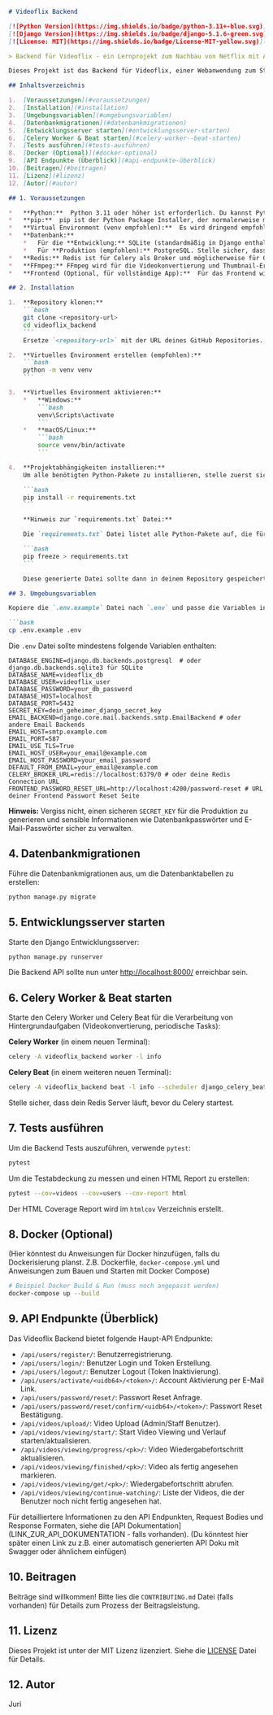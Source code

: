```markdown
# Videoflix Backend

[![Python Version](https://img.shields.io/badge/python-3.11+-blue.svg)](https://www.python.org/downloads/)
[![Django Version](https://img.shields.io/badge/django-5.1.6-green.svg)](https://www.djangoproject.com/)
[![License: MIT](https://img.shields.io/badge/License-MIT-yellow.svg)](https://opensource.org/licenses/MIT)

> Backend für Videoflix - ein Lernprojekt zum Nachbau von Netflix mit Angular und Django.

Dieses Projekt ist das Backend für Videoflix, einer Webanwendung zum Streamen von Videos, die als Lernprojekt mit Django und Django REST Framework erstellt wurde. Es dient als REST API für das Frontend (Angular, React oder Vue.js).

## Inhaltsverzeichnis

1.  [Voraussetzungen](#voraussetzungen)
2.  [Installation](#installation)
3.  [Umgebungsvariablen](#umgebungsvariablen)
4.  [Datenbankmigrationen](#datenbankmigrationen)
5.  [Entwicklungsserver starten](#entwicklungsserver-starten)
6.  [Celery Worker & Beat starten](#celery-worker--beat-starten)
7.  [Tests ausführen](#tests-ausführen)
8.  [Docker (Optional)](#docker-optional)
9.  [API Endpunkte (Überblick)](#api-endpunkte-überblick)
10. [Beitragen](#beitragen)
11. [Lizenz](#lizenz)
12. [Autor](#autor)

## 1. Voraussetzungen

*   **Python:**  Python 3.11 oder höher ist erforderlich. Du kannst Python von [python.org](https://www.python.org/downloads/) herunterladen.
*   **pip:**  pip ist der Python Package Installer, der normalerweise mit Python installiert wird.
*   **Virtual Environment (venv empfohlen):**  Es wird dringend empfohlen, ein virtuelles Environment zu verwenden, um Projektabhängigkeiten isoliert zu halten.
*   **Datenbank:**
    *   Für die **Entwicklung:** SQLite (standardmäßig in Django enthalten).
    *   Für **Produktion (empfohlen):** PostgreSQL. Stelle sicher, dass PostgreSQL installiert und konfiguriert ist.
*   **Redis:** Redis ist für Celery als Broker und möglicherweise für Caching erforderlich. Installiere und starte einen Redis Server.
*   **FFmpeg:** FFmpeg wird für die Videokonvertierung und Thumbnail-Erstellung benötigt. Stelle sicher, dass FFmpeg installiert und im Systempfad verfügbar ist.
*   **Frontend (Optional, für vollständige App):**  Für das Frontend wird Angular, React oder Vue.js empfohlen. Dieses Repository enthält jedoch nur das Backend.

## 2. Installation

1.  **Repository klonen:**
    ```bash
    git clone <repository-url>
    cd videoflix_backend
    ```
    Ersetze `<repository-url>` mit der URL deines GitHub Repositories.

2.  **Virtuelles Environment erstellen (empfohlen):**
    ```bash
    python -m venv venv
    ```

3.  **Virtuelles Environment aktivieren:**
    *   **Windows:**
        ```bash
        venv\Scripts\activate
        ```
    *   **macOS/Linux:**
        ```bash
        source venv/bin/activate
        ```

4.  **Projektabhängigkeiten installieren:**
    Um alle benötigten Python-Pakete zu installieren, stelle zuerst sicher, dass du eine `requirements.txt` Datei im Projektverzeichnis hast. Falls noch nicht vorhanden, kannst du diese erstellen, nachdem du alle benötigten Pakete installiert hast (siehe Hinweis unten).  Sobald die `requirements.txt` Datei existiert, führe folgenden Befehl aus:

    ```bash
    pip install -r requirements.txt
    ```

    **Hinweis zur `requirements.txt` Datei:**

    Die `requirements.txt` Datei listet alle Python-Pakete auf, die für das Projekt benötigt werden.  Wenn du das Projekt zum ersten Mal einrichtest, oder wenn du neue Python-Pakete hinzufügst oder aktualisierst, solltest du die `requirements.txt` Datei aktualisieren.  Um die `requirements.txt` Datei zu erstellen oder zu aktualisieren, nachdem du alle benötigten Pakete installiert hast (z.B. mit `pip install django restframework ...`), führe folgenden Befehl im Projektverzeichnis aus:

    ```bash
    pip freeze > requirements.txt
    ```

    Diese generierte Datei sollte dann in deinem Repository gespeichert und mit dem Code committet werden.

## 3. Umgebungsvariablen

Kopiere die `.env.example` Datei nach `.env` und passe die Variablen in der `.env` Datei an deine lokale Umgebung an.

```bash
cp .env.example .env
```

Die `.env` Datei sollte mindestens folgende Variablen enthalten:

```env
DATABASE_ENGINE=django.db.backends.postgresql  # oder django.db.backends.sqlite3 für SQLite
DATABASE_NAME=videoflix_db
DATABASE_USER=videoflix_user
DATABASE_PASSWORD=your_db_password
DATABASE_HOST=localhost
DATABASE_PORT=5432
SECRET_KEY=dein_geheimer_django_secret_key
EMAIL_BACKEND=django.core.mail.backends.smtp.EmailBackend # oder andere Email Backends
EMAIL_HOST=smtp.example.com
EMAIL_PORT=587
EMAIL_USE_TLS=True
EMAIL_HOST_USER=your_email@example.com
EMAIL_HOST_PASSWORD=your_email_password
DEFAULT_FROM_EMAIL=your_email@example.com
CELERY_BROKER_URL=redis://localhost:6379/0 # oder deine Redis Connection URL
FRONTEND_PASSWORD_RESET_URL=http://localhost:4200/password-reset # URL deiner Frontend Passwort Reset Seite
```

**Hinweis:** Vergiss nicht, einen sicheren `SECRET_KEY` für die Produktion zu generieren und sensible Informationen wie Datenbankpasswörter und E-Mail-Passwörter sicher zu verwalten.

## 4. Datenbankmigrationen

Führe die Datenbankmigrationen aus, um die Datenbanktabellen zu erstellen:

```bash
python manage.py migrate
```

## 5. Entwicklungsserver starten

Starte den Django Entwicklungsserver:

```bash
python manage.py runserver
```

Die Backend API sollte nun unter [http://localhost:8000/](http://localhost:8000/) erreichbar sein.

## 6. Celery Worker & Beat starten

Starte den Celery Worker und Celery Beat für die Verarbeitung von Hintergrundaufgaben (Videokonvertierung, periodische Tasks):

**Celery Worker** (in einem neuen Terminal):

```bash
celery -A videoflix_backend worker -l info
```

**Celery Beat** (in einem weiteren neuen Terminal):

```bash
celery -A videoflix_backend beat -l info --scheduler django_celery_beat.schedulers:DatabaseScheduler
```

Stelle sicher, dass dein Redis Server läuft, bevor du Celery startest.

## 7. Tests ausführen

Um die Backend Tests auszuführen, verwende `pytest`:

```bash
pytest
```

Um die Testabdeckung zu messen und einen HTML Report zu erstellen:

```bash
pytest --cov=videos --cov=users --cov-report html
```

Der HTML Coverage Report wird im `htmlcov` Verzeichnis erstellt.

## 8. Docker (Optional)

(Hier könntest du Anweisungen für Docker hinzufügen, falls du Dockerisierung planst. Z.B. Dockerfile, `docker-compose.yml` und Anweisungen zum Bauen und Starten mit Docker Compose)

```bash
# Beispiel Docker Build & Run (muss noch angepasst werden)
docker-compose up --build
```

## 9. API Endpunkte (Überblick)

Das Videoflix Backend bietet folgende Haupt-API Endpunkte:

*   `/api/users/register/`: Benutzerregistrierung.
*   `/api/users/login/`: Benutzer Login und Token Erstellung.
*   `/api/users/logout/`: Benutzer Logout (Token Inaktivierung).
*   `/api/users/activate/<uidb64>/<token>/`: Account Aktivierung per E-Mail Link.
*   `/api/users/password/reset/`: Passwort Reset Anfrage.
*   `/api/users/password/reset/confirm/<uidb64>/<token>/`: Passwort Reset Bestätigung.
*   `/api/videos/upload/`: Video Upload (Admin/Staff Benutzer).
*   `/api/videos/viewing/start/`: Start Video Viewing und Verlauf starten/aktualisieren.
*   `/api/videos/viewing/progress/<pk>/`: Video Wiedergabefortschritt aktualisieren.
*   `/api/videos/viewing/finished/<pk>/`: Video als fertig angesehen markieren.
*   `/api/videos/viewing/get/<pk>/`: Wiedergabefortschritt abrufen.
*   `/api/videos/viewing/continue-watching/`: Liste der Videos, die der Benutzer noch nicht fertig angesehen hat.

Für detailliertere Informationen zu den API Endpunkten, Request Bodies und Response Formaten, siehe die [API Dokumentation](LINK_ZUR_API_DOKUMENTATION - falls vorhanden). (Du könntest hier später einen Link zu z.B. einer automatisch generierten API Doku mit Swagger oder ähnlichem einfügen)

## 10. Beitragen

Beiträge sind willkommen! Bitte lies die `CONTRIBUTING.md` Datei (falls vorhanden) für Details zum Prozess der Beitragsleistung.

## 11. Lizenz

Dieses Projekt ist unter der MIT Lizenz lizenziert. Siehe die [LICENSE](LICENSE) Datei für Details.

## 12. Autor

Juri
```